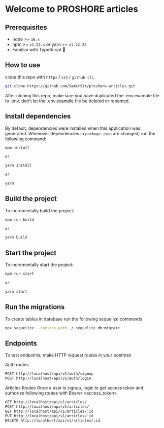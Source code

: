 # Welcome to PROSHORE articles

## Prerequisites

- node >= `16.x`
- npm >= `v1.22.x` or yarn >= `v1.22.22`
- Familiar with TypeScript 💪

## How to use

clone this repo with `https` / `ssh` / `github cli`

```sh
git clone https://github.com/SamirSir/proshore-articles.git
```

After cloning this repo, make sure you have duplicated the .env.example file to .env, don't let the .env.example file be deleted or renamed.

## Install dependencies

By default, dependencies were installed when this application was generated.
Whenever dependencies in `package.json` are changed, run the following command:

```sh
npm install

or

yarn install

or

yarn
```

## Build the project

To incrementally build the project:

```sh
npm run build

or

yarn build
```

## Start the project

To incrementally start the project:

```sh
npm run start

or

yarn start
```

## Run the migrations

To create tables in database run the following sequelize commands

```sh
npx sequelize --options-path ./.sequelize db:migrate 
```

## Endpoints

To test endpoints, make HTTP request routes in your postman

Auth routes 
```sh
POST http://localhost/api/v1/auth/signup
POST http://localhost/api/v1/auth/login
```

Articles Routes
Once a user is signup, login to get access token and authorize following routes with Bearer <access_token>
```sh
GET http://localhost/api/v1/articles/
POST http://localhost/api/v1/articles/
GET http://localhost/api/v1/articles/:id
PUT http://localhost/api/v1/articles/:id
DELETE http://localhost/api/v1/articles/:id
```
